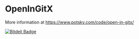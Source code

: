 OpenInGitX
==========

More information at https://www.potsky.com/code/open-in-gitx/


[![Bitdeli Badge](https://d2weczhvl823v0.cloudfront.net/potsky/openingitx/trend.png)](https://bitdeli.com/free "Bitdeli Badge")

